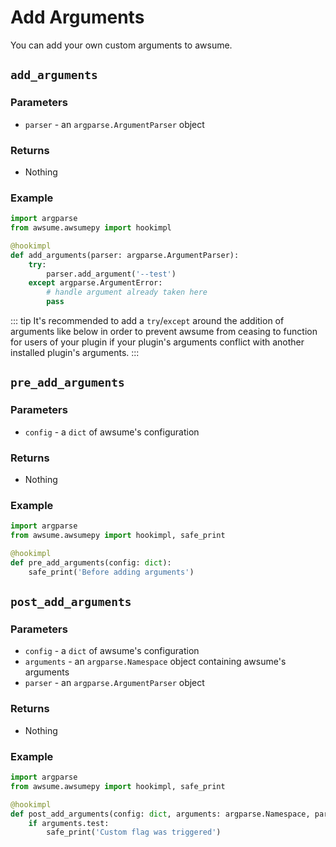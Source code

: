 # Add Arguments

You can add your own custom arguments to awsume.

## `add_arguments`

### Parameters

- `parser` - an `argparse.ArgumentParser` object

### Returns

- Nothing

### Example

```python
import argparse
from awsume.awsumepy import hookimpl

@hookimpl
def add_arguments(parser: argparse.ArgumentParser):
    try:
        parser.add_argument('--test')
    except argparse.ArgumentError:
        # handle argument already taken here
        pass
```

::: tip
It's recommended to add a `try`/`except` around the addition of arguments like below in order to prevent awsume from ceasing to function for users of your plugin if your plugin's arguments conflict with another installed plugin's arguments.
:::

## `pre_add_arguments`

### Parameters

- `config` - a `dict` of awsume's configuration

### Returns

- Nothing

### Example

```python
import argparse
from awsume.awsumepy import hookimpl, safe_print

@hookimpl
def pre_add_arguments(config: dict):
    safe_print('Before adding arguments')
```

## `post_add_arguments`

### Parameters

- `config` - a `dict` of awsume's configuration
- `arguments` - an `argparse.Namespace` object containing awsume's arguments
- `parser` - an `argparse.ArgumentParser` object

### Returns

- Nothing

### Example

```python
import argparse
from awsume.awsumepy import hookimpl, safe_print

@hookimpl
def post_add_arguments(config: dict, arguments: argparse.Namespace, parser: argparse.ArgumentParser):
    if arguments.test:
        safe_print('Custom flag was triggered')
```
